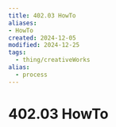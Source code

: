 ```yaml
---
title: 402.03 HowTo
aliases:
- HowTo
created: 2024-12-05
modified: 2024-12-25
tags:
  - thing/creativeWorks
alias:
  - process
---
```

# 402.03 HowTo
